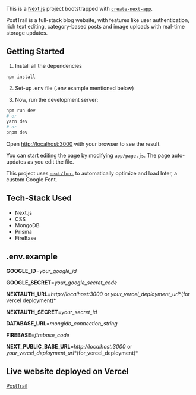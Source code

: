 This is a [Next.js](https://nextjs.org/) project bootstrapped with [`create-next-app`](https://github.com/vercel/next.js/tree/canary/packages/create-next-app).

PostTrail is a full-stack blog website, with features like user authentication, rich text editing, category-based posts and image uploads with real-time storage updates.

## Getting Started

1. Install all the dependencies

```bash
npm install
```

2. Set-up .env file (.env.example mentioned below)

3. Now, run the development server:

```bash
npm run dev
# or
yarn dev
# or
pnpm dev
```

Open [http://localhost:3000](http://localhost:3000) with your browser to see the result.

You can start editing the page by modifying `app/page.js`. The page auto-updates as you edit the file.

This project uses [`next/font`](https://nextjs.org/docs/basic-features/font-optimization) to automatically optimize and load Inter, a custom Google Font.

## Tech-Stack Used

- Next.js
- CSS
- MongoDB
- Prisma
- FireBase

## .env.example

**GOOGLE_ID**=*your_google_id*

**GOOGLE_SECRET**=*your_google_secret_code*

**NEXTAUTH_URL**=*http://localhost:3000* or *your_vercel_deployment_url**(for vercel deployment)*

**NEXTAUTH_SECRET**=*your_secret_id*

**DATABASE_URL**=*mongidb_connection_string*

**FIREBASE**=*firebase_code*

**NEXT_PUBLIC_BASE_URL**=*http://localhost:3000* or *your_vercel_deployment_url**(for_vercel_deployment)*

## Live website deployed on Vercel

[PostTrail](https://post-trail-j7xa.vercel.app/)
